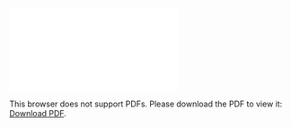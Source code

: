 <object data="christ-in-song/CIS1908pdfs/686.pdf" type="application/pdf" width="100%" height="1024px">
    <embed src="christ-in-song/CIS1908pdfs/686.pdf">
        <p>This browser does not support PDFs. Please download the PDF to view it: <a href="christ-in-song/CIS1908pdfs/686.pdf">Download PDF</a>.</p>
    </embed>
</object>
